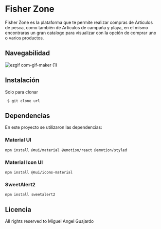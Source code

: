 # Fisher Zone

Fisher Zone es la plataforma que te permite realizar compras de Artículos de pesca, como también de Artículos de campaña y playa, en el mismo encontraras un gran catalogo para visualizar con la opción de comprar uno o varios productos.

## Navegabilidad

![ezgif com-gif-maker (1)](https://user-images.githubusercontent.com/96299779/188192692-3d98f2dd-b6a4-4314-89cd-b8f729fd6c72.gif)

## Instalación

Solo para clonar

```
 $ git clone url

```

## Dependencias

En este proyecto se utilizaron las dependencias:

### Material UI

```
npm install @mui/material @emotion/react @emotion/styled

```

### Material Icon UI

```
npm install @mui/icons-material

```

### SweetAlert2

```
npm install sweetalert2

```

## Licencia

All rights reserved to Miguel Angel Guajardo
